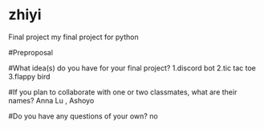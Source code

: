 # zhiyi
Final project 
my final project for python

#Preproposal

#What idea(s) do you have for your final project?
1.discord bot
2.tic tac toe
3.flappy bird

#If you plan to collaborate with one or two classmates, what are their names?
Anna Lu , Ashoyo 

#Do you have any questions of your own?
no
